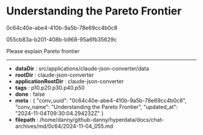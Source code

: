 # Understanding the Pareto Frontier

0c64c40e-abe4-410b-9a5b-78e69cc4b0c8

055cb83a-b201-408b-b968-95a6fb35629c

Please explain Pareto frontier

---

* **dataDir** : src/applications/claude-json-converter/data
* **rootDir** : claude-json-converter
* **applicationRootDir** : claude-json-converter
* **tags** : p10.p20.p30.p40.p50
* **done** : false
* **meta** : {
  "conv_uuid": "0c64c40e-abe4-410b-9a5b-78e69cc4b0c8",
  "conv_name": "Understanding the Pareto Frontier",
  "updated_at": "2024-11-04T09:30:04.294232Z"
}
* **filepath** : /home/danny/github-danny/hyperdata/docs/chat-archives/md/0c64/2024-11-04_055.md